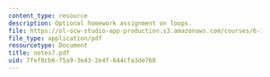 ```yaml
---
content_type: resource
description: Optional homework assignment on loops.
file: https://ol-ocw-studio-app-production.s3.amazonaws.com/courses/6-189-a-gentle-introduction-to-programming-using-python-january-iap-2008/7fef0cb6f5a93e432e4f644cfa3de760_notes7.pdf
file_type: application/pdf
resourcetype: Document
title: notes7.pdf
uid: 7fef0cb6-f5a9-3e43-2e4f-644cfa3de760
---
```

